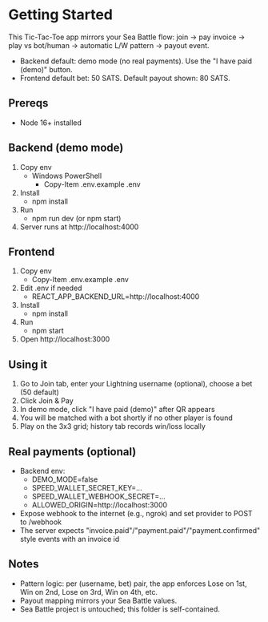 # Getting Started

This Tic-Tac-Toe app mirrors your Sea Battle flow: join → pay invoice → play vs bot/human → automatic L/W pattern → payout event.

- Backend default: demo mode (no real payments). Use the "I have paid (demo)" button.
- Frontend default bet: 50 SATS. Default payout shown: 80 SATS.

## Prereqs
- Node 16+ installed

## Backend (demo mode)
1. Copy env
   - Windows PowerShell
     - Copy-Item .env.example .env
2. Install
   - npm install
3. Run
   - npm run dev (or npm start)
4. Server runs at http://localhost:4000

## Frontend
1. Copy env
   - Copy-Item .env.example .env
2. Edit .env if needed
   - REACT_APP_BACKEND_URL=http://localhost:4000
3. Install
   - npm install
4. Run
   - npm start
5. Open http://localhost:3000

## Using it
1. Go to Join tab, enter your Lightning username (optional), choose a bet (50 default)
2. Click Join & Pay
3. In demo mode, click "I have paid (demo)" after QR appears
4. You will be matched with a bot shortly if no other player is found
5. Play on the 3x3 grid; history tab records win/loss locally

## Real payments (optional)
- Backend env:
  - DEMO_MODE=false
  - SPEED_WALLET_SECRET_KEY=...
  - SPEED_WALLET_WEBHOOK_SECRET=...
  - ALLOWED_ORIGIN=http://localhost:3000
- Expose webhook to the internet (e.g., ngrok) and set provider to POST to /webhook
- The server expects "invoice.paid"/"payment.paid"/"payment.confirmed" style events with an invoice id

## Notes
- Pattern logic: per (username, bet) pair, the app enforces Lose on 1st, Win on 2nd, Lose on 3rd, Win on 4th, etc.
- Payout mapping mirrors your Sea Battle values.
- Sea Battle project is untouched; this folder is self-contained.
